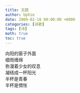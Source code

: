 ```yaml
---
title: 无题
author: Uphie
date: 2009-02-18 00:00:00 +0800
categories: [诗歌]
tags: [诗]
math: true
toc: true
---
```


向阳的窗子外面 \
细雨缠绵 \
弥漫着少女的叹息 \
凝结成一杯阳光 \
半杯是青春 \
半杯是惆怅
